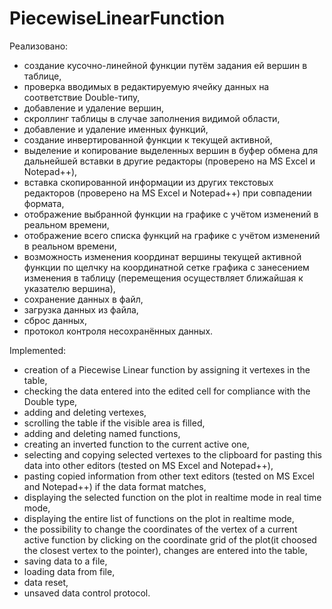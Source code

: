 # PiecewiseLinearFunction

Реализовано:
- создание кусочно-линейной функции путём задания ей вершин в таблице,
- проверка вводимых в редактируемую ячейку данных на соответствие Double-типу,
- добавление и удаление вершин,
- скроллинг таблицы в случае заполнения видимой области,
- добавление и удаление именных функций,
- создание инвертированной функции к текущей активной,
- выделение и копирование выделенных вершин в буфер обмена для дальнейшей вставки в другие редакторы (проверено на MS Excel и Notepad++),
- вставка скопированной информации из других текстовых редакторов (проверено на MS Excel и Notepad++) при совпадении формата,
- отображение выбранной функции на графике с учётом изменений в реальном времени,
- отображение всего списка функций на графике с учётом изменений в реальном времени,
- возможность изменения координат вершины текущей активной функции по щелчку на координатной сетке графика с занесением изменения в таблицу  (перемещения осуществляет ближайшая к указателю вершина),
- сохранение данных в файл,
- загрузка данных из файла,
- сброс данных,
- протокол контроля несохранённых данных.

Implemented:
- creation of a Piecewise Linear function by assigning it vertexes in the table,
- checking the data entered into the edited cell for compliance with the Double type,
- adding and deleting vertexes,
- scrolling the table if the visible area is filled,
- adding and deleting named functions,
- creating an inverted function to the current active one,
- selecting and copying selected vertexes to the clipboard for pasting this data into other editors (tested on MS Excel and Notepad++),
- pasting copied information from other text editors (tested on MS Excel and Notepad++) if the data format matches,
- displaying the selected function on the plot in realtime mode in real time mode,
- displaying the entire list of functions on the plot in realtime mode,
- the possibility to change the coordinates of the vertex of a current active function by clicking on the coordinate grid of the plot(it choosed the closest vertex to the pointer), changes are entered into the table,
- saving data to a file,
- loading data from file,
- data reset,
- unsaved data control protocol.
